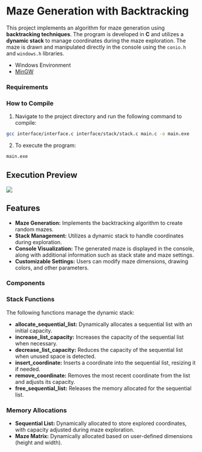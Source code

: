 # Maze Generation with Backtracking

This project implements an algorithm for maze generation using **backtracking techniques**. 
The program is developed in **C** and utilizes a **dynamic stack** to manage coordinates 
during the maze exploration. The maze is drawn and manipulated directly in the console 
using the `conio.h` and `windows.h` libraries.


- Windows Environment
- [MinGW](https://sourceforge.net/projects/mingw/)


### Requirements
### How to Compile

1. Navigate to the project directory and run the following command to compile:

```bash
gcc interface/interface.c interface/stack/stack.c main.c -o main.exe
```
2. To execute the program:

```bash
main.exe
```
###

## Execution Preview

<img src="/images/maze_drawing.gif">

## Features

- **Maze Generation:** Implements the backtracking algorithm to create random mazes.
- **Stack Management:** Utilizes a dynamic stack to handle coordinates during exploration.
- **Console Visualization:** The generated maze is displayed in the console, along with additional information such as stack state and maze settings.
- **Customizable Settings:** Users can modify maze dimensions, drawing colors, and other parameters.

### Components

### Stack Functions

The following functions manage the dynamic stack:

- **allocate_sequential_list:** Dynamically allocates a sequential list with an initial capacity.
- **increase_list_capacity:** Increases the capacity of the sequential list when necessary.
- **decrease_list_capacity:** Reduces the capacity of the sequential list when unused space is detected.
- **insert_coordinate:** Inserts a coordinate into the sequential list, resizing it if needed.
- **remove_coordinate:** Removes the most recent coordinate from the list and adjusts its capacity.
- **free_sequential_list:** Releases the memory allocated for the sequential list.

### Memory Allocations
- **Sequential List:** Dynamically allocated to store explored coordinates, with capacity adjusted during maze exploration.
- **Maze Matrix:** Dynamically allocated based on user-defined dimensions (height and width).
